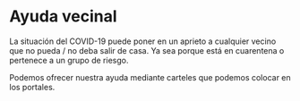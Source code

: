 # Ayuda vecinal
La situación del COVID-19 puede poner en un aprieto a cualquier vecino que no pueda / no deba salir de casa. Ya sea porque está en cuarentena o pertenece a un grupo de riesgo.

Podemos ofrecer nuestra ayuda mediante carteles que podemos colocar en los portales.